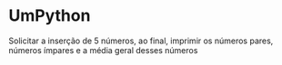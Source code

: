 # UmPython
Solicitar a inserção de 5 números, ao final, imprimir os números pares, números ímpares e a média geral desses números
